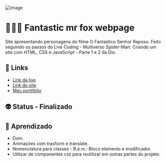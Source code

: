 ![image](https://user-images.githubusercontent.com/88604193/185621761-f79e1acd-82a2-4f50-ba6d-6e1b5acd74d6.png)
<h1>👩🏽‍💻 Fantastic mr fox webpage</h1>
<p>Site apresentando personagens do filme O Fantastico Senhor Raposo. Feito seguindo os passos do Live Coding - Multiverso Spider-Man: Criando um site com HTML, CSS e JavaScript - Parte 1 e 2 da Dio.</p>
<h2>🎯 Links</h2>
<ul>
    <li>
      <a href="https://youtu.be/a29-lfFi9Qc"  target="_blank">Link da live</a>
    </li>
    <li>
      <a href="https://sabrina1408.github.io/fantasc-mr-fox/"  target="_blank">Link do site</a>
    </li>
    <li>
      <a href="https://sabrinaalvesbrito.com.br" target="_blank">Meu portifólio</a>
    </li>
</ul>
<h2>👽 Status - Finalizado</h2>
<h2>🧐 Aprendizado</h2>
<ul>
  <li>Dom.</li>
  <li>Animações com trasform e translate.</li>
  <li>Nomenclatura para classes - B.e.m.: Bloco elemento e modificador.</li>
  <li>Utilizar de componentes css para reutilizar em outras partes do projeto.</li>
</ul>
